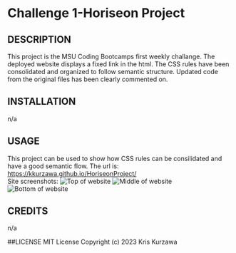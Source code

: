 # Challenge 1-Horiseon Project

## DESCRIPTION
This project is the MSU Coding Bootcamps first weekly challange.  The deployed website displays a fixed link in the html.  The CSS rules have been consolidated and organized to follow semantic structure.  Updated code from the original files has been clearly commented on.

## INSTALLATION
n/a

## USAGE
This project can be used to show how CSS rules can be consilidated and have a good semantic flow. 
The url is: 
https://kkurzawa.github.io/HoriseonProject/  
Site screenshots:
![Top of website](./assets/images/Site%20pg1.png)
![Middle of website](./assets/images/site%20pg2.png)
![Bottom of website](./assets/images/Site%20pg3.png)

## CREDITS
n/a

##LICENSE
MIT License
Copyright (c) 2023 Kris Kurzawa


